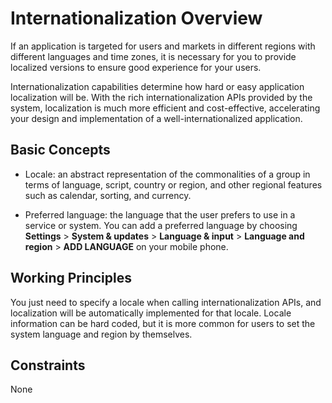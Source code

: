 # Internationalization Overview


If an application is targeted for users and markets in different regions with different languages and time zones, it is necessary for you to provide localized versions to ensure good experience for your users.


Internationalization capabilities determine how hard or easy application localization will be. With the rich internationalization APIs provided by the system, localization is much more efficient and cost-effective, accelerating your design and implementation of a well-internationalized application.


## Basic Concepts

- Locale: an abstract representation of the commonalities of a group in terms of language, script, country or region, and other regional features such as calendar, sorting, and currency.

- Preferred language: the language that the user prefers to use in a service or system. You can add a preferred language by choosing **Settings** &gt; **System &amp; updates** &gt; **Language &amp; input** &gt; **Language and region** &gt; **ADD LANGUAGE** on your mobile phone.


## Working Principles

You just need to specify a locale when calling internationalization APIs, and localization will be automatically implemented for that locale. Locale information can be hard coded, but it is more common for users to set the system language and region by themselves.


## Constraints

None
